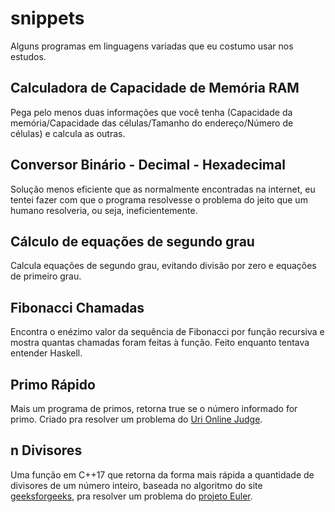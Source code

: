 # snippets
Alguns programas em linguagens variadas que eu costumo usar nos estudos.
## Calculadora de Capacidade de Memória RAM
Pega pelo menos duas informações que você tenha (Capacidade da memória/Capacidade das células/Tamanho do endereço/Número de células) e calcula as outras.
## Conversor Binário - Decimal - Hexadecimal
Solução menos eficiente que as normalmente encontradas na internet, eu tentei fazer com que o programa resolvesse o problema do jeito que um humano resolveria, ou seja, ineficientemente.
## Cálculo de equações de segundo grau
Calcula equações de segundo grau, evitando divisão por zero e equações de primeiro grau.
## Fibonacci Chamadas
Encontra o enézimo valor da sequência de Fibonacci por função recursiva e mostra quantas chamadas foram feitas à função. Feito enquanto tentava entender Haskell.
## Primo Rápido
Mais um programa de primos, retorna true se o número informado for primo. Criado pra resolver um problema do [Uri Online Judge](https://www.urionlinejudge.com.br).
## n Divisores
Uma função em C++17 que retorna da forma mais rápida a quantidade de divisores de um número inteiro, baseada no algoritmo do site [geeksforgeeks](https://www.geeksforgeeks.org/count-divisors-n-on13/), pra resolver um problema do [projeto Euler](https://projecteuler.net).